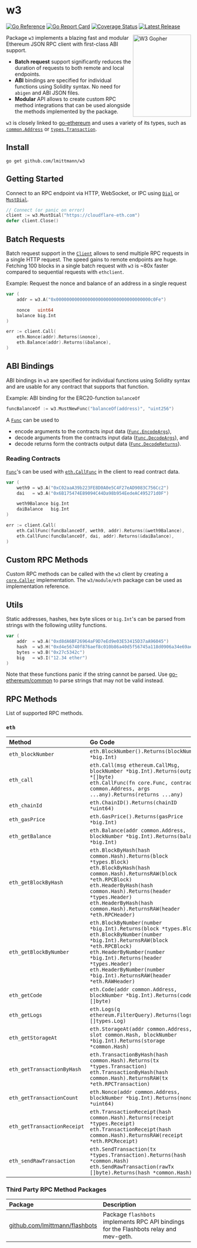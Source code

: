 # w3

[![Go Reference](https://pkg.go.dev/badge/github.com/lmittmann/w3.svg)](https://pkg.go.dev/github.com/lmittmann/w3)
[![Go Report Card](https://goreportcard.com/badge/github.com/lmittmann/w3)](https://goreportcard.com/report/github.com/lmittmann/w3)
[![Coverage Status](https://coveralls.io/repos/github/lmittmann/w3/badge.svg?branch=main)](https://coveralls.io/github/lmittmann/w3?branch=main)
[![Latest Release](https://img.shields.io/github/v/release/lmittmann/w3)](https://github.com/lmittmann/w3/releases)

<img src="https://user-images.githubusercontent.com/3458786/153202258-24bf253e-5ab0-4efd-a0ed-43dc1bf093c9.png" align="right" alt="W3 Gopher" width="158" height="224">

Package `w3` implements a blazing fast and modular Ethereum JSON RPC client with
first-class ABI support.

* **Batch request** support significantly reduces the duration of requests to
  both remote and local endpoints.
* **ABI** bindings are specified for individual functions using Solidity syntax.
  No need for `abigen` and ABI JSON files.
* **Modular** API allows to create custom RPC method integrations that can be
  used alongside the methods implemented by the package.

`w3` is closely linked to [go-ethereum](https://github.com/ethereum/go-ethereum)
and uses a variety of its types, such as [`common.Address`](https://pkg.go.dev/github.com/ethereum/go-ethereum/common#Address)
or [`types.Transaction`](https://pkg.go.dev/github.com/ethereum/go-ethereum/core/types#Transaction).


## Install

```
go get github.com/lmittmann/w3
```


## Getting Started

Connect to an RPC endpoint via HTTP, WebSocket, or IPC using [`Dial`](https://pkg.go.dev/github.com/lmittmann/w3#Dial)
or [`MustDial`](https://pkg.go.dev/github.com/lmittmann/w3#MustDial).

```go
// Connect (or panic on error)
client := w3.MustDial("https://cloudflare-eth.com")
defer client.Close()
```


## Batch Requests

Batch request support in the [`Client`](https://pkg.go.dev/github.com/lmittmann/w3#Client)
allows to send multiple RPC requests in a single HTTP request. The speed gains
to remote endpoints are huge. Fetching 100 blocks in a single batch request
with `w3` is ~80x faster compared to sequential requests with `ethclient`.

Example: Request the nonce and balance of an address in a single request

```go
var (
	addr = w3.A("0x000000000000000000000000000000000000c0Fe")

	nonce   uint64
	balance big.Int
)

err := client.Call(
	eth.Nonce(addr).Returns(&nonce),
	eth.Balance(addr).Returns(&balance),
)
```


## ABI Bindings

ABI bindings in `w3` are specified for individual functions using Solidity
syntax and are usable for any contract that supports that function.

Example: ABI binding for the ERC20-function `balanceOf`

```go
funcBalanceOf := w3.MustNewFunc("balanceOf(address)", "uint256")
```

A [`Func`](https://pkg.go.dev/github.com/lmittmann/w3#Func) can be used to

* encode arguments to the contracts input data ([`Func.EncodeArgs`](https://pkg.go.dev/github.com/lmittmann/w3#Func.EncodeArgs)),
* decode arguments from the contracts input data ([`Func.DecodeArgs`](https://pkg.go.dev/github.com/lmittmann/w3#Func.DecodeArgs)), and
* decode returns form the contracts output data ([`Func.DecodeReturns`](https://pkg.go.dev/github.com/lmittmann/w3#Func.DecodeReturns)).

### Reading Contracts

[`Func`](https://pkg.go.dev/github.com/lmittmann/w3#Func)'s can be used with
[`eth.CallFunc`](https://pkg.go.dev/github.com/lmittmann/w3/module/eth#CallFunc)
in the client to read contract data.

```go
var (
	weth9 = w3.A("0xC02aaA39b223FE8D0A0e5C4F27eAD9083C756Cc2")
	dai   = w3.A("0x6B175474E89094C44Da98b954EedeAC495271d0F")

	weth9Balance big.Int
	daiBalance   big.Int
)

err := client.Call(
	eth.CallFunc(funcBalanceOf, weth9, addr).Returns(&weth9Balance),
	eth.CallFunc(funcBalanceOf, dai, addr).Returns(&daiBalance),
)
```


## Custom RPC Methods

Custom RPC methods can be called with the `w3` client by creating a
[`core.Caller`](https://pkg.go.dev/github.com/lmittmann/w3/core#Caller)
implementation.
The `w3/module/eth` package can be used as implementation reference.


## Utils

Static addresses, hashes, hex byte slices or `big.Int`'s can be parsed from
strings with the following utility functions.

```go
var (
	addr  = w3.A("0xd8dA6BF26964aF9D7eEd9e03E53415D37aA96045")
	hash  = w3.H("0xd4e56740f876aef8c010b86a40d5f56745a118d0906a34e69aec8c0db1cb8fa3")
	bytes = w3.B("0x27c5342c")
	big   = w3.I("12.34 ether")
)
```

Note that these functions panic if the string cannot be parsed. Use
[go-ethereum/common](https://pkg.go.dev/github.com/ethereum/go-ethereum/common)
to parse strings that may not be valid instead.


## RPC Methods

List of supported RPC methods.

### `eth`

| Method                      | Go Code
| :-------------------------- | :-------
| `eth_blockNumber`           | `eth.BlockNumber().Returns(blockNumber *big.Int)`
| `eth_call`                  | `eth.Call(msg ethereum.CallMsg, blockNumber *big.Int).Returns(output *[]byte)`<br>`eth.CallFunc(fn core.Func, contract common.Address, args ...any).Returns(returns ...any)`
| `eth_chainId`               | `eth.ChainID().Returns(chainID *uint64)`
| `eth_gasPrice`              | `eth.GasPrice().Returns(gasPrice *big.Int)`
| `eth_getBalance`            | `eth.Balance(addr common.Address, blockNumber *big.Int).Returns(balance *big.Int)`
| `eth_getBlockByHash`        | `eth.BlockByHash(hash common.Hash).Returns(block *types.Block)`<br>`eth.BlockByHash(hash common.Hash).ReturnsRAW(block *eth.RPCBlock)` <br>`eth.HeaderByHash(hash common.Hash).Returns(header *types.Header)`<br>`eth.HeaderByHash(hash common.Hash).ReturnsRAW(header *eth.RPCHeader)`
| `eth_getBlockByNumber`      | `eth.BlockByNumber(number *big.Int).Returns(block *types.Block)`<br>`eth.BlockByNumber(number *big.Int).ReturnsRAW(block *eth.RPCBlock)`<br>`eth.HeaderByNumber(number *big.Int).Returns(header *types.Header)`<br>`eth.HeaderByNumber(number *big.Int).ReturnsRAW(header *eth.RAWHeader)`
| `eth_getCode`               | `eth.Code(addr common.Address, blockNumber *big.Int).Returns(code *[]byte)`
| `eth_getLogs`               | `eth.Logs(q ethereum.FilterQuery).Returns(logs *[]types.Log)`
| `eth_getStorageAt`          | `eth.StorageAt(addr common.Address, slot common.Hash, blockNumber *big.Int).Returns(storage *common.Hash)`
| `eth_getTransactionByHash`  | `eth.TransactionByHash(hash common.Hash).Returns(tx *types.Transaction)`<br>`eth.TransactionByHash(hash common.Hash).ReturnsRAW(tx *eth.RPCTransaction)`
| `eth_getTransactionCount`   | `eth.Nonce(addr common.Address, blockNumber *big.Int).Returns(nonce *uint64)`
| `eth_getTransactionReceipt` | `eth.TransactionReceipt(hash common.Hash).Returns(receipt *types.Receipt)`<br>`eth.TransactionReceipt(hash common.Hash).ReturnsRAW(receipt *eth.RPCReceipt)`
| `eth_sendRawTransaction`    | `eth.SendTransaction(tx *types.Transaction).Returns(hash *common.Hash)`<br>`eth.SendRawTransaction(rawTx []byte).Returns(hash *common.Hash)`

### Third Party RPC Method Packages

| Package                                                                  | Description
| :----------------------------------------------------------------------- | :-----------
| [github.com/lmittmann/flashbots](https://github.com/lmittmann/flashbots) | Package `flashbots` implements RPC API bindings for the Flashbots relay and mev-geth.
